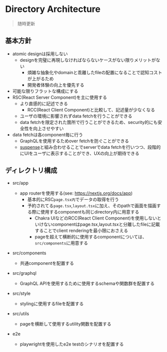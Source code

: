# Directory Architecture

> 随時更新

## 基本方針

- atomic designは採用しない
  - designを完璧に再現しなければならないケースがない限りメリットがない
    - 煩雑な抽象化やdomainと乖離したfileの配置になることで認知コストが上がるため
    - 開発者体験の向上を優先する
- 可能な限りフラットな構成にする
- RSC(React Server Component)を主に使用する
  - より直感的に記述できる
    - RCC(React Client Component)と比較して、記述量が少なくなる
  - ユーザの環境に影響されずdata fetchを行うことができる
  - data fetchを限定された箇所で行うことができるため、security的にも安全性を向上させやすい
- data fetchは各component毎に行う
  - GraphQLを使用するためover fetchを防ぐことができる
  - [suspense](https://nextjs.org/docs/app/building-your-application/routing/loading-ui-and-streaming)と組み合わせることでserverでdata fetchを行いつつ、段階的にUIをユーザに表示することができ、UXの向上が期待できる

## ディレクトリ構成

- src/app
  - app routerを使用する(see: <https://nextjs.org/docs/app>)
    - 基本的にRSC`page.tsx内`でデータの取得を行う
    - 予約されてる`page.tsx`,`layout.tsx`に加え、そのpathで画面を描画する際に使用するcomponentも同じdirectory内に用意する
      - Chakra UIなどのRCC(React Client Component)を使用しないといけないcomponentはpage.tsx,layout.tsxと分離したfileに記載することでclient renderingを最小限におさえる
      - pageを超えて横断的に使用するcomponentについては、`src/components`に用意する

- src/components
  - 共通componentを配置する

- src/graphql
  - GraphQL APIを使用するために使用するschemaや関数群を配置する

- src/style
  - stylingに使用するfileを配置する

- src/utils
  - pageを横断して使用するutility関数を配置する

- e2e
  - playwrightを使用したe2e testのシナリオを配置する
